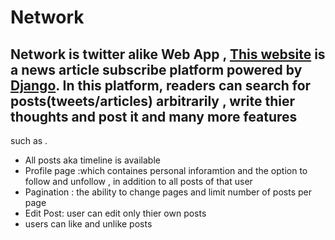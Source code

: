 # Network 
## Network is twitter alike Web App , [This website](http://eswzy.pythonanywhere.com/) is a news article subscribe platform powered by [Django](https://www.djangoproject.com/). In this platform, readers can search for posts(tweets/articles) arbitrarily , write thier thoughts and post it and many more features
such as . 
  - All posts aka timeline is available
  - Profile page :which containes personal inforamtion  and the option to follow and unfollow , in addition to all posts of that user
  - Pagination : the ability to change pages and limit number of posts per page
  - Edit Post: user can edit only thier own posts
  - users can like and unlike posts



